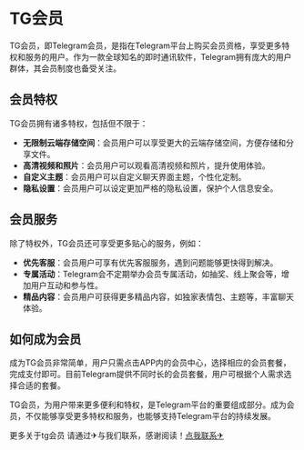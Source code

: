 # TG会员

TG会员，即Telegram会员，是指在Telegram平台上购买会员资格，享受更多特权和服务的用户。作为一款全球知名的即时通讯软件，Telegram拥有庞大的用户群体，其会员制度也备受关注。

## 会员特权
TG会员拥有诸多特权，包括但不限于：
- **无限制云端存储空间**：会员用户可以享受更大的云端存储空间，方便存储和分享文件。
- **高清视频和照片**：会员用户可以观看高清视频和照片，提升使用体验。
- **自定义主题**：会员用户可以自定义聊天界面主题，个性化定制。
- **隐私设置**：会员用户可以设定更加严格的隐私设置，保护个人信息安全。

## 会员服务
除了特权外，TG会员还可享受更多贴心的服务，例如：
- **优先客服**：会员用户可享有优先客服服务，遇到问题能够更快得到解决。
- **专属活动**：Telegram会不定期举办会员专属活动，如抽奖、线上聚会等，增加用户互动和参与性。
- **精品内容**：会员用户可获得更多精品内容，如独家表情包、主题等，丰富聊天体验。

## 如何成为会员
成为TG会员非常简单，用户只需点击APP内的会员中心，选择相应的会员套餐，完成支付即可。目前Telegram提供不同时长的会员套餐，用户可根据个人需求选择合适的套餐。

TG会员，为用户带来更多便利和特权，是Telegram平台的重要组成部分。成为会员，不仅能够享受更多特权和服务，也能够支持Telegram平台的持续发展。

更多关于tg会员 请通过✈与我们联系，感谢阅读！[点我联系✈](https://cdn.k02.cc)